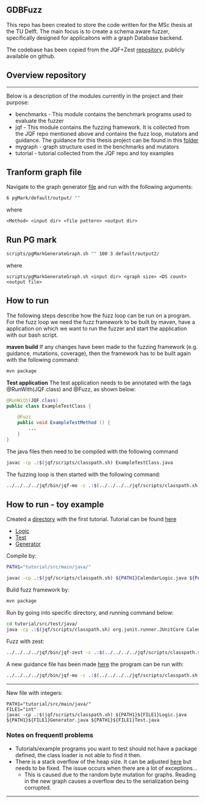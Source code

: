 GDBFuzz
--- 

This repo has been created to store the code written for the MSc thesis at the TU Delft. The main focus is to create a schema aware fuzzer, specifically designed for applicaitons with a graph Database backend.

The codebase has been copied from the JQF+Zest [repository](https://github.com/rohanpadhye/JQF), publicly available on github.


## Overview repository

---
Below is a description of the modules currently in the project and their purpose:
- benchmarks - This module contains the benchmark programs used to evaluate the fuzzer
- jqf - This module contains the fuzzing framework. It is collected from the JQF repo mentioned above and contains the fuzz loop, mutators and guidance. The guidance for this thesis project can be found in this [folder](jqf/fuzz/src/main/java/edu/berkeley/cs/jqf/fuzz/mo/NoGuidance.java)
- mygraph - graph structure used in the benchmarks and mutators
- tutorial - tutorial collected from the JQF repo and toy examples

## Tranform graph file
Navigate to the graph generator [file](mygraph/src/main/java/tudgraphs/GraphGenerator.java) and run with the following arguments:
```bash
6 pgMark/default/output/ "" 
```
where 
```
<Method> <input dir> <file pattern> <output dir>
```

## Run PG mark
```bash
scripts/pgMarkGenerateGraph.sh "" 100 3 default/output2/
```
where 
``` 
scripts/pgMarkGenerateGraph.sh <input dir> <graph size> <DS count> <output file>
```

## How to run
The following steps describe how the fuzz loop can be run on a program. For the fuzz loop we need the fuzz framework to be built by maven, have a application on which we want to run the fuzzer and start the application with our bash script. 

**maven build**
If any changes have been made to the fuzzing framework (e.g. guidance, mutations, coverage), then the framework has to be built again with the following command:
``` bash
mvn package
```


**Test application**
The test application needs to be annotated with the tags @RunWith(JQF.class) and @Fuzz, as shown below:
```java
@RunWith(JQF.class)
public class ExampleTestClass {

    @Fuzz
    public void ExampleTestMethod () {
        ...
    }
}
```
The java files then need to be compiled with the following command
```bash
javac -cp .:$(jqf/scripts/classpath.sh) ExampleTestClass.java
```

The fuzzing loop is then started with the following command:
```bash
../../../../jqf/bin/jqf-mo -c .:$(../../../../jqf/scripts/classpath.sh) ExampleTestClass ExampleTestMethod
```


## How to run - toy example
Created a [directory](tutorial/src/main/java/) with the first tutorial. Tutorial can be found [here](https://github.com/rohanpadhye/JQF/wiki/Fuzzing-with-Zest#step-5-fuzz-with-zest)
- [Logic](tutorial/src/main/java/CalendarLogic.java)
- [Test](tutorial/src/test/java/CalendarTest.java)
- [Generator](tutorial/src/main/java/CalendarGenerator.java)

Compile by:
```bash
PATH1="tutorial/src/main/java/"

javac -cp .:$(jqf/scripts/classpath.sh) ${PATH1}CalendarLogic.java ${PATH1}CalendarGenerator.java ${PATH1}CalendarTest.java
```
Build fuzz framework by:

``` bash
mvn package
```

Run by going into specific directory, and running command below:
```bash
cd tutorial/src/test/java/
java -cp .:$(jqf/scripts/classpath.sh) org.junit.runner.JUnitCore CalendarTest
```


Fuzz with zest:
```bash
../../../../jqf/bin/jqf-zest -c .:$(../../../../jqf/scripts/classpath.sh) CalendarTest testLeapYear
```

A new guidance file has been made [here](jqf/fuzz/src/main/java/edu/berkeley/cs/jqf/fuzz/mo/)
the program can be run with:
```bash
../../../../jqf/bin/jqf-mo -c .:$(../../../../jqf/scripts/classpath.sh) CalendarTest testLeapYear
```

***
New file with integers:
```
PATH1="tutorial/src/main/java/"
FILE1="int"
javac -cp .:$(jqf/scripts/classpath.sh) ${PATH1}${FILE1}Logic.java ${PATH1}${FILE1}Generator.java ${PATH1}${FILE1}Test.java
```

### Notes on frequentl problems
- Tutorials/example programs you want to test should not have a package defined, the class loader is not able to find it then.
- There is a stack overflow of the heap size. It can be adjusted [here](jqf/scripts/jqf-driver.sh) but needs to be fixed. The issue occurs when there are a lot of exceptions...
  - This is caused due to the random byte mutation for graphs. Reading in the new graph causes a overflow deu to the serialization being corrupted.

---
 

